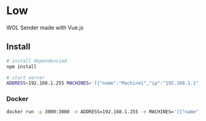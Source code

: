 # Low

WOL Sender made with Vue.js

## Install

```bash
# install dependencied
npm install

# start server
ADDRESS=192.168.1.255 MACHINES='[{"name":"Machine1","ip":"192.168.1.1","mac":"ff:ff:ff:ff:ff"}]' npm run start
```

### Docker

```bash
docker run -p 3000:3000 -e ADDRESS=192.168.1.255 -e MACHINES='[{"name":"Machine1","ip":"192.168.1.1","mac":"ff:ff:ff:ff:ff"}]' flum1025/low
```
